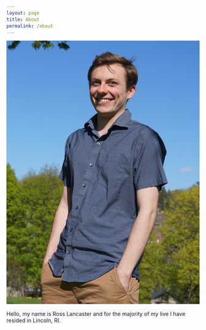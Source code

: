 ```yaml
---
layout: page
title: About
permalink: /about
---
```


![Picture of Me](/assets/grad.JPG)

Hello, my name is Ross Lancaster and for the majority of my live I have resided in Lincoln, RI.  
